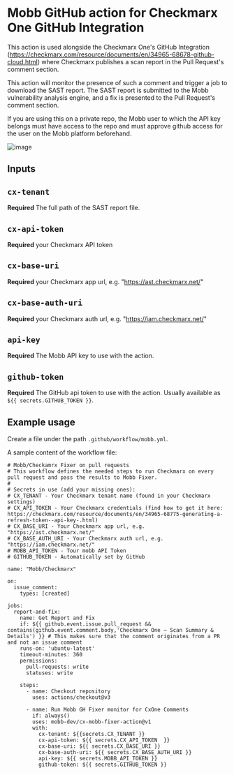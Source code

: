 # Mobb GitHub action for Checkmarx One GitHub Integration

This action is used alongside the Checkmarx One's GitHub Integration (https://checkmarx.com/resource/documents/en/34965-68678-github-cloud.html) where Checkmarx publishes a scan report in the Pull Request's comment section. 

This action will monitor the presence of such a comment and trigger a job to download the SAST report. The SAST report is submitted to the Mobb vulnerability analysis engine, and a fix is presented to the Pull Request's comment section. 

If you are using this on a private repo, the Mobb user to which the API key belongs must have access to the repo and must approve github access for the user on the Mobb platform beforehand.

![image](https://github.com/mobb-dev/cx-mobb-fixer-action/assets/5158535/da9221ef-1dd2-4b6d-b6ba-aa466b51e887)

## Inputs

## `cx-tenant`

**Required** The full path of the SAST report file.

## `cx-api-token`

**Required** your Checkmarx API token

## `cx-base-uri`

**Required** your Checkmarx app url, e.g. "https://ast.checkmarx.net/"

## `cx-base-auth-uri`

**Required** your Checkmarx auth url, e.g. "https://iam.checkmarx.net/"

## `api-key`

**Required** The Mobb API key to use with the action.

## `github-token`

**Required** The GitHub api token to use with the action. Usually available as `${{ secrets.GITHUB_TOKEN }}`.

## Example usage

Create a file under the path `.github/workflow/mobb.yml`. 

A sample content of the workflow file: 
```
# Mobb/Checkamrx Fixer on pull requests
# This workflow defines the needed steps to run Checkmarx on every pull request and pass the results to Mobb Fixer.
#
# Secrets in use (add your missing ones):
# CX_TENANT - Your Checkmarx tenant name (found in your Checkmarx settings)
# CX_API_TOKEN - Your Checkmarx credentials (find how to get it here: https://checkmarx.com/resource/documents/en/34965-68775-generating-a-refresh-token--api-key-.html)
# CX_BASE_URI - Your Checkmarx app url, e.g. "https://ast.checkmarx.net/"
# CX_BASE_AUTH_URI - Your Checkmarx auth url, e.g. "https://iam.checkmarx.net/"
# MOBB_API_TOKEN - Tour mobb API Token
# GITHUB_TOKEN - Automatically set by GitHub

name: "Mobb/Checkmarx"

on:
  issue_comment:
    types: [created]

jobs:
  report-and-fix:
    name: Get Report and Fix
    if: ${{ github.event.issue.pull_request && contains(github.event.comment.body,'Checkmarx One – Scan Summary & Details') }} # This makes sure that the comment originates from a PR and not an issue comment
    runs-on: 'ubuntu-latest'
    timeout-minutes: 360
    permissions:
      pull-requests: write
      statuses: write

    steps:
      - name: Checkout repository
        uses: actions/checkout@v3

      - name: Run Mobb GH Fixer monitor for CxOne Comments
        if: always()
        uses: mobb-dev/cx-mobb-fixer-action@v1
        with:
          cx-tenant: ${{secrets.CX_TENANT }}
          cx-api-token: ${{ secrets.CX_API_TOKEN  }}
          cx-base-uri: ${{ secrets.CX_BASE_URI }}
          cx-base-auth-uri: ${{ secrets.CX_BASE_AUTH_URI }}
          api-key: ${{ secrets.MOBB_API_TOKEN }}
          github-token: ${{ secrets.GITHUB_TOKEN }}
```
